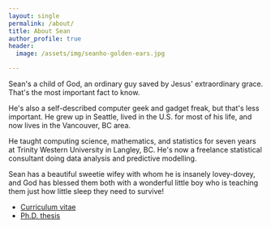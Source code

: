 ```yaml
---
layout: single
permalink: /about/
title: About Sean
author_profile: true
header:
  image: /assets/img/seanho-golden-ears.jpg

---
```


Sean's a child of God,
an ordinary guy saved by Jesus' extraordinary grace.
That's the most important fact to know.

He's also a self-described computer geek and gadget freak,
but that's less important.
He grew up in Seattle, lived in the U.S. for most of his life,
and now lives in the Vancouver, BC area.

He taught computing science, mathematics, and statistics
for seven years at Trinity Western University in Langley, BC.
He's now a freelance statistical consultant doing
data analysis and predictive modelling.

Sean has a beautiful sweetie wifey 
with whom he is insanely lovey-dovey,
and God has blessed them both with 
a wonderful little boy who is teaching
them just how little sleep they need to survive!

<ul>
  <li> <a href="https://f.seanho.com/cv/">Curriculum vitae</a> </li>
  <li> <a href="https://f.seanho.com/seanho-thesis.pdf">Ph.D. thesis</a> </li>
</ul>
